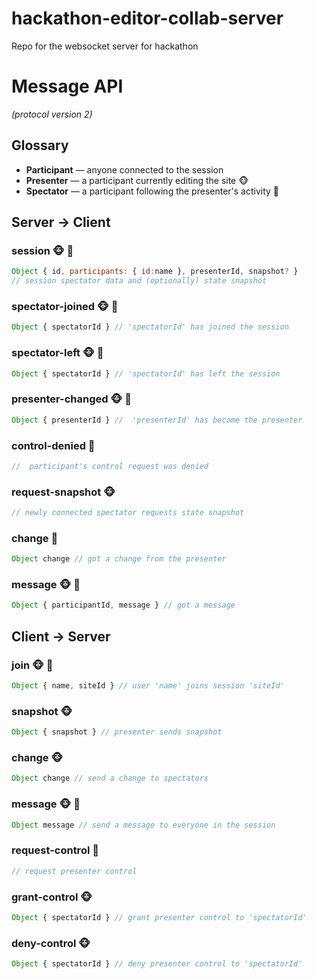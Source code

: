 # hackathon-editor-collab-server
Repo for the websocket server for hackathon

# Message API
_(protocol version 2)_

## Glossary
* **Participant** &mdash; anyone connected to the session
* **Presenter** &mdash; a participant currently editing the site :monkey_face:
* **Spectator** &mdash; a participant following the presenter's activity :tropical_fish:

## Server → Client

### session :monkey_face: :tropical_fish:
```js 
Object { id, participants: { id:name }, presenterId, snapshot? } 
// session spectator data and (optionally) state snapshot
``` 

### spectator-joined :monkey_face: :tropical_fish:
```js 
Object { spectatorId } // 'spectatorId' has joined the session
```

### spectator-left :monkey_face: :tropical_fish:
```js 
Object { spectatorId } // 'spectatorId' has left the session
```

### presenter-changed :monkey_face: :tropical_fish:
```js 
Object { presenterId } //  'presenterId' has become the presenter
```

### control-denied :tropical_fish:
```js 
//  participant's control request was denied
```

### request-snapshot :monkey_face:
```js 
// newly connected spectator requests state snapshot
``` 

### change :tropical_fish:
```js 
Object change // got a change from the presenter
```

### message :monkey_face: :tropical_fish:
```js 
Object { participantId, message } // got a message
```


## Client → Server

### join :monkey_face: :tropical_fish:
```js
Object { name, siteId } // user 'name' joins session 'siteId'
```

### snapshot :monkey_face:
```js
Object { snapshot } // presenter sends snapshot
```

### change :monkey_face:
```js 
Object change // send a change to spectators
```

### message :monkey_face: :tropical_fish:
```js 
Object message // send a message to everyone in the session
```

### request-control :tropical_fish:
```js 
// request presenter control
```

### grant-control :monkey_face:
```js 
Object { spectatorId } // grant presenter control to 'spectatorId'
```

### deny-control :monkey_face:
```js 
Object { spectatorId } // deny presenter control to 'spectatorId'
```
